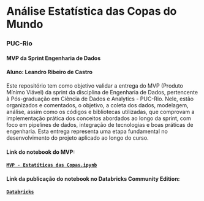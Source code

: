 # Análise Estatística das Copas do Mundo

### PUC-Rio

#### MVP da Sprint Engenharia de Dados

#### Aluno: Leandro Ribeiro de Castro

Este repositório tem como objetivo validar a entrega do MVP (Produto Mínimo Viável) da sprint da disciplina de Engenharia de Dados, pertencente à Pós-graduação em Ciência de Dados e Analytics - PUC-Rio. Nele, estão organizados e comentados, o objetivo, a coleta dos dados, modelagem, análise, assim como os códigos e bibliotecas utilizadas, que comprovam a implementação prática dos conceitos abordados ao longo da sprint, com foco em pipelines de dados, integração de tecnologias e boas práticas de engenharia. Esta entrega representa uma etapa fundamental no desenvolvimento do projeto aplicado ao longo do curso.

#### Link do notebook do MVP:
####  [`MVP - Estatíticas das Copas.ipynb`](/MVP%20-%20Estatíticas%20das%20Copas.ipynb)

#### Link da publicação do notebook no Databricks Community Edition:
####  [`Databricks`](https://databricks-prod-cloudfront.cloud.databricks.com/public/4027ec902e239c93eaaa8714f173bcfc/3608911561551197/1889739750234463/5700604360198707/latest.html)
